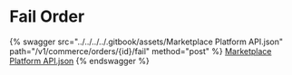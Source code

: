# Fail Order



{% swagger src="../../../../.gitbook/assets/Marketplace Platform API.json" path="/v1/commerce/orders/{id}/fail" method="post" %}
[Marketplace Platform API.json](<../../../../.gitbook/assets/Marketplace Platform API.json>)
{% endswagger %}
